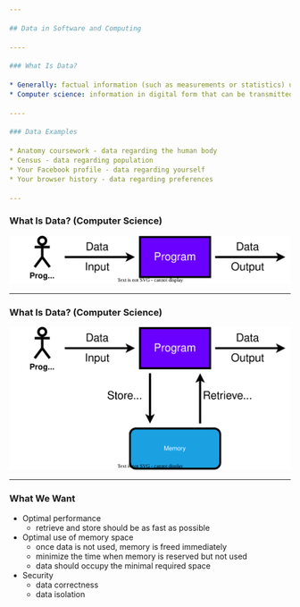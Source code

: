 ```yaml
---

## Data in Software and Computing

----

### What Is Data?

* Generally: factual information (such as measurements or statistics) used as a basis for reasoning, discussion, or calculation
* Computer science: information in digital form that can be transmitted or processed

----

### Data Examples

* Anatomy coursework - data regarding the human body
* Census - data regarding population
* Your Facebook profile - data regarding yourself
* Your browser history - data regarding preferences

---
```


### What Is Data? (Computer Science)

![Data1](../media/data.svg)

----

### What Is Data? (Computer Science)

![Data2](../media/data-mem.svg)

----

### What We Want

* Optimal performance
    * retrieve and store should be as fast as possible
* Optimal use of memory space
    * once data is not used, memory is freed immediately
    * minimize the time when memory is reserved but not used
    * data should occupy the minimal required space
* Security
    * data correctness
    * data isolation
